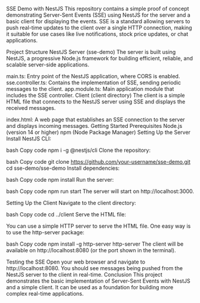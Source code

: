 SSE Demo with NestJS
This repository contains a simple proof of concept demonstrating Server-Sent Events (SSE) using NestJS for the server and a basic client for displaying the events. SSE is a standard allowing servers to push real-time updates to the client over a single HTTP connection, making it suitable for use cases like live notifications, stock price updates, or chat applications.

Project Structure
NestJS Server (sse-demo)
The server is built using NestJS, a progressive Node.js framework for building efficient, reliable, and scalable server-side applications.

main.ts: Entry point of the NestJS application, where CORS is enabled.
sse.controller.ts: Contains the implementation of SSE, sending periodic messages to the client.
app.module.ts: Main application module that includes the SSE controller.
Client (client directory)
The client is a simple HTML file that connects to the NestJS server using SSE and displays the received messages.

index.html: A web page that establishes an SSE connection to the server and displays incoming messages.
Getting Started
Prerequisites
Node.js (version 14 or higher)
npm (Node Package Manager)
Setting Up the Server
Install NestJS CLI:

bash
Copy code
npm i -g @nestjs/cli
Clone the repository:

bash
Copy code
git clone https://github.com/your-username/sse-demo.git
cd sse-demo/sse-demo
Install dependencies:

bash
Copy code
npm install
Run the server:

bash
Copy code
npm run start
The server will start on http://localhost:3000.

Setting Up the Client
Navigate to the client directory:

bash
Copy code
cd ../client
Serve the HTML file:

You can use a simple HTTP server to serve the HTML file. One easy way is to use the http-server package:

bash
Copy code
npm install -g http-server
http-server
The client will be available on http://localhost:8080 (or the port shown in the terminal).

Testing the SSE
Open your web browser and navigate to http://localhost:8080.
You should see messages being pushed from the NestJS server to the client in real-time.
Conclusion
This project demonstrates the basic implementation of Server-Sent Events with NestJS and a simple client. It can be used as a foundation for building more complex real-time applications.
